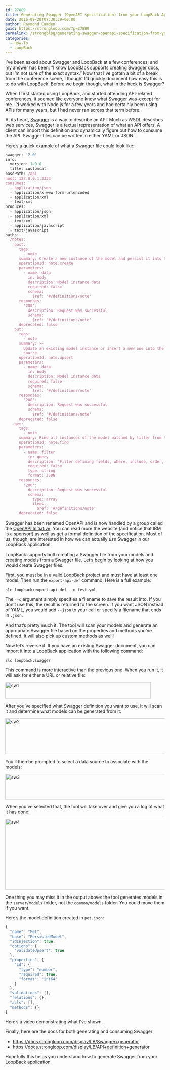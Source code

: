 ```yaml
---
id: 27889
title: Generating Swagger (OpenAPI specification) from your LoopBack Application
date: 2016-09-20T07:30:39+00:00
author: Raymond Camden
guid: https://strongloop.com/?p=27889
permalink: /strongblog/generating-swagger-openapi-specification-from-your-loopback-application/
categories:
  - How-To
  - LoopBack
---
```

I&#8217;ve been asked about Swagger and LoopBack at a few conferences, and my answer has been: &#8220;I know LoopBack supports creating Swagger docs, but I&#8217;m not sure of the exact syntax.&#8221; Now that I&#8217;ve gotten a bit of a break from the conference scene, I thought I&#8217;d quickly document how easy this is to do with LoopBack. Before we begin though, what in the heck is Swagger?

<!--more-->

When I first started using LoopBack, and started attending API-related conferences, it seemed like everyone knew what Swagger was&#8211;except for me. I&#8217;d worked with Node.js for a few years and had certainly been using APIs for many years, but I had never ran across that term before.

At its heart, [Swagger](http://swagger.io/) is a way to describe an API. Much as WSDL describes web services, Swagger is a textual representation of what an API offers. A client can import this definition and dynamically figure out how to consume the API. Swagger files can be written in either YAML or JSON.

Here&#8217;s a quick example of what a Swagger file could look like:

```js
swagger: '2.0'
info:
  version: 1.0.0
  title: customcat
basePath: /api
host: 127.0.0.1:3333
consumes:
  - application/json
  - application/x-www-form-urlencoded
  - application/xml
  - text/xml
produces:
  - application/json
  - application/xml
  - text/xml
  - application/javascript
  - text/javascript
paths:
  /notes:
    post:
      tags:
        - note
      summary: Create a new instance of the model and persist it into the data source.
      operationId: note.create
      parameters:
        - name: data
          in: body
          description: Model instance data
          required: false
          schema:
            $ref: '#/definitions/note'
      responses:
        '200':
          description: Request was successful
          schema:
            $ref: '#/definitions/note'
      deprecated: false
    put:
      tags:
        - note
      summary: >-
        Update an existing model instance or insert a new one into the data
        source.
      operationId: note.upsert
      parameters:
        - name: data
          in: body
          description: Model instance data
          required: false
          schema:
            $ref: '#/definitions/note'
      responses:
        '200':
          description: Request was successful
          schema:
            $ref: '#/definitions/note'
      deprecated: false
    get:
      tags:
        - note
      summary: Find all instances of the model matched by filter from the data source.
      operationId: note.find
      parameters:
        - name: filter
          in: query
          description: 'Filter defining fields, where, include, order, offset, and limit'
          required: false
          type: string
          format: JSON
      responses:
        '200':
          description: Request was successful
          schema:
            type: array
            items:
              $ref: '#/definitions/note'
      deprecated: false
```

Swagger has been renamed OpenAPI and is now handled by a group called the [OpenAPI Initiative](https://openapis.org/). You can read more the website (and notice that IBM is a sponsor!) as well as get a formal definition of the specification. Most of us, though, are interested in how we can actually _use_ Swagger in our LoopBack application.

LoopBack supports both creating a Swagger file from your models and creating models from a Swagger file. Let&#8217;s begin by looking at how you would create Swagger files.

First, you must be in a valid LoopBack project and must have at least one model. Then run the `export-api-def` command. Here is a full example:

`slc loopback:export-api-def --o test.yml`

The `--o` argument simply specifies a filename to save the result into. If you don&#8217;t use this, the result is returned to the screen. If you want JSON instead of YAML, you would add `--json` to your call or specify a filename that ends in `.json`.

And that&#8217;s pretty much it. The tool will scan your models and generate an appropriate Swagger file based on the properties and methods you&#8217;ve defined. It will also pick up custom methods as well!

Now let&#8217;s reverse it. If you have an existing Swagger document, you can import it into a LoopBack application with the following command:

`slc loopback:swagger`

This command is more interactive than the previous one. When you run it, it will ask for either a URL or relative file:

<img class="aligncenter size-full wp-image-27891" src="{{site.url}}/blog-assets/2016/08/sw1.jpg" alt="sw1" width="460" height="52"  />

After you&#8217;ve specified what Swagger definition you want to use, it will scan it and determine what models can be generated from it:

<img class="aligncenter size-full wp-image-27892" src="{{site.url}}/blog-assets/2016/08/sw2.jpg" alt="sw2" width="604" height="113"  />

You&#8217;ll then be prompted to select a data source to associate with the models:

<img class="aligncenter size-full wp-image-27893" src="{{site.url}}/blog-assets/2016/08/sw3.jpg" alt="sw3" width="631" height="80"  />

When you&#8217;ve selected that, the tool will take over and give you a log of what it has done:

<img class="aligncenter size-full wp-image-27894" src="{{site.url}}/blog-assets/2016/08/sw4.jpg" alt="sw4" width="650" height="224"  />

One thing you may miss it in the output above: the tool generates models in the `server/models` folder, not the `common/models` folder. You could move them if you want.

Here&#8217;s the model definition created in `pet.json`:

```js
{
  "name": "Pet",
  "base": "PersistedModel",
  "idInjection": true,
  "options": {
    "validateUpsert": true
  },
  "properties": {
    "id": {
      "type": "number",
      "required": true,
      "format": "int64"
    }
  },
  "validations": [],
  "relations": {},
  "acls": [],
  "methods": {}
}

```

Here&#8217;s a video demonstrating what I&#8217;ve shown.



Finally, here are the docs for both generating and consuming Swagger:

  * <https://docs.strongloop.com/display/LB/Swagger+generator>
  * <https://docs.strongloop.com/display/LB/API+definition+generator>

Hopefully this helps you understand how to generate Swagger from your LoopBack application.